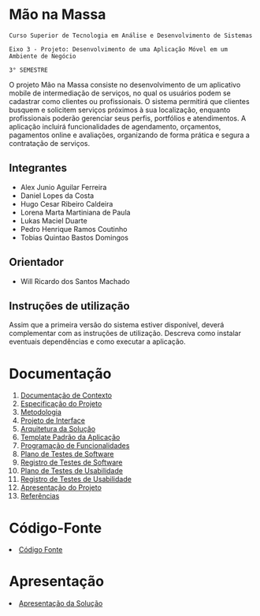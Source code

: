 # Mão na Massa

`Curso Superior de Tecnologia em Análise e Desenvolvimento de Sistemas`

`Eixo 3 - Projeto: Desenvolvimento de uma Aplicação Móvel em um Ambiente de Negócio`

`3° SEMESTRE`

O projeto Mão na Massa consiste no desenvolvimento de um aplicativo mobile de intermediação de serviços, no qual os usuários podem se cadastrar como clientes ou profissionais. O sistema permitirá que clientes busquem e solicitem serviços próximos à sua localização, enquanto profissionais poderão gerenciar seus perfis, portfólios e atendimentos. A aplicação incluirá funcionalidades de agendamento, orçamentos, pagamentos online e avaliações, organizando de forma prática e segura a contratação de serviços. 

## Integrantes

* Alex Junio Aguilar Ferreira 
* Daniel Lopes da Costa
* Hugo Cesar Ribeiro Caldeira
* Lorena Marta Martiniana de Paula
* Lukas Maciel Duarte
* Pedro Henrique Ramos Coutinho
* Tobias Quintao Bastos Domingos

## Orientador

* Will Ricardo dos Santos Machado

## Instruções de utilização

Assim que a primeira versão do sistema estiver disponível, deverá complementar com as instruções de utilização. Descreva como instalar eventuais dependências e como executar a aplicação.

# Documentação

<ol>
<li><a href="docs/01-Documentação de Contexto.md"> Documentação de Contexto</a></li>
<li><a href="docs/02-Especificação do Projeto.md"> Especificação do Projeto</a></li>
<li><a href="docs/03-Metodologia.md"> Metodologia</a></li>
<li><a href="docs/04-Projeto de Interface.md"> Projeto de Interface</a></li>
<li><a href="docs/05-Arquitetura da Solução.md"> Arquitetura da Solução</a></li>
<li><a href="docs/06-Template Padrão da Aplicação.md"> Template Padrão da Aplicação</a></li>
<li><a href="docs/07-Programação de Funcionalidades.md"> Programação de Funcionalidades</a></li>
<li><a href="docs/08-Plano de Testes de Software.md"> Plano de Testes de Software</a></li>
<li><a href="docs/09-Registro de Testes de Software.md"> Registro de Testes de Software</a></li>
<li><a href="docs/10-Plano de Testes de Usabilidade.md"> Plano de Testes de Usabilidade</a></li>
<li><a href="docs/11-Registro de Testes de Usabilidade.md"> Registro de Testes de Usabilidade</a></li>
<li><a href="docs/12-Apresentação do Projeto.md"> Apresentação do Projeto</a></li>
<li><a href="docs/13-Referências.md"> Referências</a></li>
</ol>

# Código-Fonte

<li><a href="https://github.com/ICEI-PUC-Minas-PMV-ADS/MovApplicationProject-Template/blob/main/src/README.md"> Código Fonte</a></li>

# Apresentação

<li><a href="presentation/README.md"> Apresentação da Solução</a></li>
